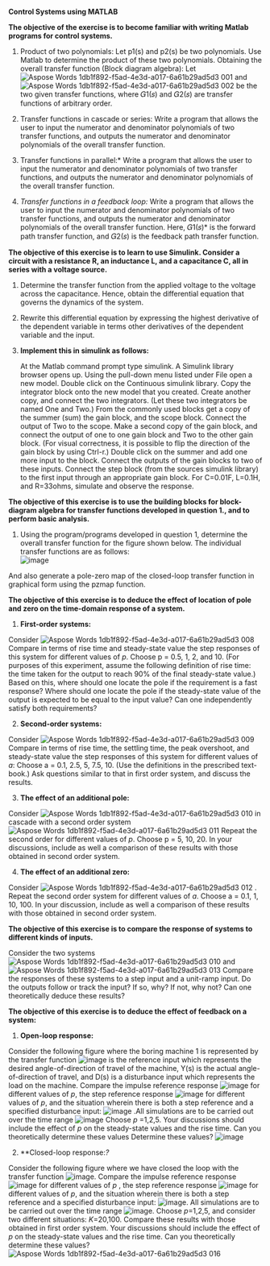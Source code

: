 ﻿**Control Systems using MATLAB**


**The objective of the exercise is to become familiar with writing Matlab programs for control systems.**
   1.    Product of two polynomials: Let p1(s) and p2(s) be two polynomials. Use Matlab to determine the product of these two polynomials. 
Obtaining the overall transfer function (Block diagram algebra):
Let ![Aspose Words 1db1f892-f5ad-4e3d-a017-6a61b29ad5d3 001](https://user-images.githubusercontent.com/76071184/144806674-9e82f894-cef4-4943-ae4f-8d38f90206c8.png) and ![Aspose Words 1db1f892-f5ad-4e3d-a017-6a61b29ad5d3 002](https://user-images.githubusercontent.com/76071184/144806703-a01a0b63-4055-48c2-9ac9-88496a6bb68b.png) be the two given transfer functions, where 𝐺1(𝑠) and 𝐺2(𝑠) are transfer functions of arbitrary order. 

   2.    Transfer functions in cascade or series: Write a program that allows the user to input the numerator and denominator polynomials of two transfer functions, and outputs the numerator and denominator polynomials of the overall transfer function. 
  
   3.    Transfer functions in parallel:* Write a program that allows the user to input the numerator and denominator polynomials of two transfer functions, and outputs the numerator and denominator polynomials of the overall transfer function. 

   4.    *Transfer functions in a feedback loop:* Write a program that allows the user to input the numerator and denominator polynomials of two transfer functions, and outputs the numerator and denominator polynomials of the overall transfer function. Here, 𝐺1(𝑠)* is the forward path transfer function, and 𝐺2(𝑠) is the feedback path transfer function.
   
**The objective of this exercise is to learn to use Simulink. Consider a circuit with a resistance R, an inductance L, and a capacitance C, all in series with a voltage source.** 
  
   1. Determine the transfer function from the applied voltage to the voltage across the capacitance. Hence, obtain the differential equation that governs the dynamics of the system.
   
   2. Rewrite this differential equation by expressing the highest derivative of the dependent variable in terms other derivatives of the dependent variable and the input. 
   
   3. **Implement this in simulink as follows:**
   
      At the Matlab command prompt type simulink. A Simulink library browser opens up. Using the pull-down menu listed under File open a new model. Double click on the Continuous simulink library. Copy the integrator block onto the new model that you created. Create another copy, and connect the two integrators. (Let these two integrators be named One and Two.) From the commonly used blocks get a copy of the summer (sum) the gain block, and the scope block. Connect the output of Two to the scope. Make a second copy of the gain block, and connect the output of one to one gain block and Two to the other gain block. (For visual correctness, it is possible to flip the direction of the gain block by using Ctrl-r.) Double click on the summer and add one more input to the block. Connect the outputs of the gain blocks to two of these inputs. Connect the step block (from the sources simulink library) to the first input through an appropriate gain block. For C=0.01F, L=0.1H, and R=33ohms, simulate and observe the response. 
     
**The objective of this exercise is to use the building blocks for block-diagram algebra for transfer functions developed in question 1., and to perform basic analysis.**

   1. Using the program/programs developed in question 1, determine the overall transfer function for the figure shown below. The individual transfer functions are as follows:   
![image](https://user-images.githubusercontent.com/76071184/144807744-33c40a23-1785-4a4a-8f0f-d688ef1513a2.png) 

And also generate a pole-zero map of the closed-loop transfer function in graphical form using the pzmap function.


**The objective of this exercise is to deduce the effect of location of pole and zero on the time-domain response of a system.**

   1.    **First-order systems:**
   
   Consider ![Aspose Words 1db1f892-f5ad-4e3d-a017-6a61b29ad5d3 008](https://user-images.githubusercontent.com/76071184/144808071-7e1987b5-2dab-4a11-8fbc-be10d6d68747.png) Compare in terms of rise time and steady-state value the step responses of this system for different values of *p*. Choose p = 0.5, 1, 2, and 10. (For purposes of this experiment, assume the following definition of rise time: the time taken for the output to reach 90% of the final steady-state value.) Based on this, where should one locate the pole if the requirement is a fast response? Where should one locate the pole if the steady-state value of the output is expected to be equal to the input value? Can one independently satisfy both requirements? 

   2.    **Second-order systems:**
   
   Consider ![Aspose Words 1db1f892-f5ad-4e3d-a017-6a61b29ad5d3 009](https://user-images.githubusercontent.com/76071184/144808208-997d8b29-d0a4-4b9d-820f-f00cb0649576.png) Compare in terms of rise time, the settling time, the peak overshoot, and steady-state value the step responses of this system for different values of *a*: Choose a = 0.1, 2.5, 5, 7.5, 10. (Use the definitions in the prescribed text-book.) Ask questions similar to that in first order system, and discuss the results. 

   3.    **The effect of an additional pole:**
  
   Consider ![Aspose Words 1db1f892-f5ad-4e3d-a017-6a61b29ad5d3 010](https://user-images.githubusercontent.com/76071184/144808321-8fb15dc5-3d92-42b2-96ce-877f73bd6708.png) in cascade with a second order system ![Aspose Words 1db1f892-f5ad-4e3d-a017-6a61b29ad5d3 011](https://user-images.githubusercontent.com/76071184/144808411-dc76c3c3-38db-4237-875e-a46b3e66d460.png) Repeat the second order for different values of *p*. Choose p = 5, 10, 20. In your discussions, include as well a comparison of these results with those obtained in second order system. 

   4.    **The effect of an additional zero:**
  
   Consider ![Aspose Words 1db1f892-f5ad-4e3d-a017-6a61b29ad5d3 012](https://user-images.githubusercontent.com/76071184/144808806-b492d2ce-58c9-47e6-902e-6bfab484228a.png)
 . Repeat the second order system for different values of *a*. Choose a = 0.1, 1, 10, 100. In your discussion, include as well a comparison of these results with those obtained in second order system. 


**The objective of this exercise is to compare the response of systems to different kinds of inputs.**

Consider the two systems ![Aspose Words 1db1f892-f5ad-4e3d-a017-6a61b29ad5d3 010](https://user-images.githubusercontent.com/76071184/144809016-56f9aecd-2936-4dd7-90bf-91f977dd2254.png) and ![Aspose Words 1db1f892-f5ad-4e3d-a017-6a61b29ad5d3 013](https://user-images.githubusercontent.com/76071184/144809030-e1182a8b-e692-4423-ac9c-3474e369d691.png) Compare the responses of these systems to a step  input and a unit-ramp input. Do the outputs follow or track the input? If so, why? If not, why not? Can one theoretically deduce these results? 

**The objective of this exercise is to deduce the effect of feedback on a system:**

   1.    **Open-loop response:**
   
   Consider the following figure where the boring machine 1 is represented by the transfer function ![image](https://user-images.githubusercontent.com/76071184/144809407-03b38c3d-6f90-4c8e-9922-778165db9203.png) is the reference input which represents the desired angle-of-direction of travel of the machine, Y(s) is the actual angle-of-direction of travel, and D(s) is a disturbance input which represents the load on the machine.  Compare the impulse reference response ![image](https://user-images.githubusercontent.com/76071184/144809664-5eb591d5-e48a-4b99-b43a-0f7c5a5e3583.png) for different values of *p*, the step reference response ![image](https://user-images.githubusercontent.com/76071184/144809753-16b54f90-1331-4eb6-9e8d-1494537403a1.png) for different values of *p*, and the situation wherein there is both a step reference and a specified disturbance input: ![image](https://user-images.githubusercontent.com/76071184/144809857-f7b141ee-e58a-45d8-af49-02b42b169464.png)
.All simulations are to be carried out over the time range ![image](https://user-images.githubusercontent.com/76071184/144809945-12aebbdc-d560-4ad6-884a-2ec72343c2ac.png)
 Choose *p* =1,2,5. Your discussions should include the effect of *p* on the steady-state values and the rise time. Can you theoretically determine these values Determine these values?  ![image](https://user-images.githubusercontent.com/76071184/144810237-273a9ff1-10fb-4935-82f8-b2ca9e0deac1.png)


   2.    **Closed-loop response:*?*
   
   Consider the following figure where we have closed the loop with the transfer function ![image](https://user-images.githubusercontent.com/76071184/144810583-eef6c40d-402d-4522-a05d-692690e7aca4.png). Compare the impulse reference response ![image](https://user-images.githubusercontent.com/76071184/144810661-5fddaea9-0943-42d8-aa49-a485f69623a8.png) for different values of *p* , the step reference response ![image](https://user-images.githubusercontent.com/76071184/144810720-822441e6-59e6-4d68-acfe-4952d4d32bb8.png) for different values of *p*, and the situation wherein there is both a step reference and a specified disturbance input: ![image](https://user-images.githubusercontent.com/76071184/144810865-02784276-2ff8-46d1-bf4b-3d6a2932c45f.png). All simulations are to be carried out over the time range ![image](https://user-images.githubusercontent.com/76071184/144810974-aba15667-809b-40eb-9410-0c6e81ec8520.png). Choose *p*=1,2,5, and consider two different situations: *K*=20,100. Compare these results with those obtained in first order system. Your discussions should include the effect of *p* on the steady-state values and the rise time. Can you theoretically determine these values? 
![Aspose Words 1db1f892-f5ad-4e3d-a017-6a61b29ad5d3 016](https://user-images.githubusercontent.com/76071184/144811128-695ac3f0-f313-4914-b352-640886c0c7cd.png)
